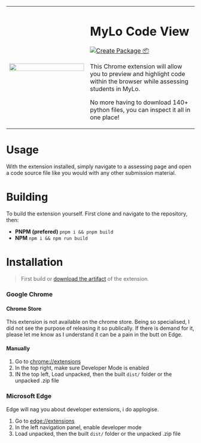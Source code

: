 <table frame="void">
    <tr>
      <td width="200px">
        <img src="https://github.com/Lachee/chrome-mylo-codeview/blob/master/public/images/icons.png" align="center" width="100%" />
      </td>
      <td>
        <h1>MyLo Code View</h1>
        <p>
            <a href="https://github.com/Lachee/chrome-mylo-codeview/actions/workflows/package.yml"><img src="https://github.com/Lachee/chrome-mylo-codeview/actions/workflows/package.yml/badge.svg" alt="Create Package 📦" /></a>
        </p>
        <p>
          This Chrome extension will allow you to preview and highlight code within the browser while assessing students in MyLo.
        </p>
        <p>
          No more having to download 140+ python files, you can inspect it all in one place!
        </p>
      </td>
    </tr>
</table>

# Usage
With the extension installed, simply navigate to a assessing page and open a code source file like you would with any other submission material.

# Building
To build the extension yourself. First clone and navigate to the repository, then:

- **PNPM (prefered)** `pnpm i && pnpm build`
- **NPM** `npm i && npm run build`
  
# Installation
> First build or [download the artifact](https://github.com/Lachee/unity-utilities/actions/workflows/release.yml) of the extension. 

### Google Chrome
#### Chrome Store
This extension is not available on the chrome store. Being so specialised, I did not see the purpose of releasing it so publically. 
If there is demand for it, please let me know as I understand it can be a pain in the butt on Edge.

#### Manually
1. Go to [chrome://extensions](chrome://extensions)
2. In the top right, make sure Developer Mode is enabled
3. IN the top left, Load unpacked, then the built `dist/` folder or the unpacked .zip file

### Microsoft Edge
Edge will nag you about developer extensions, i do applogise.
1. Go to [edge://extensions](edge://extensions)
2. In the left navigation panel, enable developer mode
3. Load unpacked, then the built `dist/` folder or the unpacked .zip file

